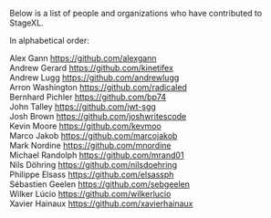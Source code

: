 Below is a list of people and organizations who have contributed to StageXL.

In alphabetical order:

Alex Gann <https://github.com/alexgann>  
Andrew Gerard <https://github.com/kinetifex>  
Andrew Lugg <https://github.com/andrewlugg>  
Arron Washington <https://github.com/radicaled>  
Bernhard Pichler <https://github.com/bp74>  
John Talley <https://github.com/jwt-sgg>  
Josh Brown <https://github.com/joshwritescode>  
Kevin Moore <https://github.com/kevmoo>  
Marco Jakob <https://github.com/marcojakob>  
Mark Nordine <https://github.com/mnordine>  
Michael Randolph <https://github.com/mrand01>  
Nils Döhring <https://github.com/nilsdoehring>  
Philippe Elsass <https://github.com/elsassph>  
Sébastien Geelen <https://github.com/sebgeelen>  
Wilker Lúcio <https://github.com/wilkerlucio>  
Xavier Hainaux <https://github.com/xavierhainaux>  
